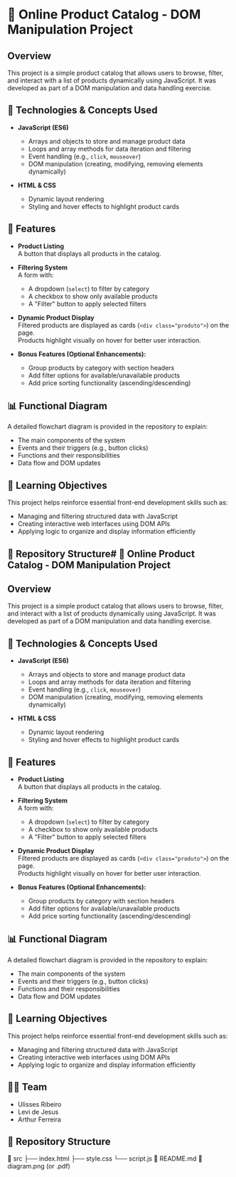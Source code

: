 # 🛒 Online Product Catalog - DOM Manipulation Project

## Overview

This project is a simple product catalog that allows users to browse, filter, and interact with a list of products dynamically using JavaScript. It was developed as part of a DOM manipulation and data handling exercise.

## 🔧 Technologies & Concepts Used

- **JavaScript (ES6)**
  - Arrays and objects to store and manage product data
  - Loops and array methods for data iteration and filtering
  - Event handling (e.g., `click`, `mouseover`)
  - DOM manipulation (creating, modifying, removing elements dynamically)

- **HTML & CSS**
  - Dynamic layout rendering
  - Styling and hover effects to highlight product cards

## 🎯 Features

- **Product Listing**  
  A button that displays all products in the catalog.

- **Filtering System**  
  A form with:
  - A dropdown (`select`) to filter by category
  - A checkbox to show only available products
  - A "Filter" button to apply selected filters

- **Dynamic Product Display**  
  Filtered products are displayed as cards (`<div class="produto">`) on the page.  
  Products highlight visually on hover for better user interaction.

- **Bonus Features (Optional Enhancements):**
  - Group products by category with section headers
  - Add filter options for available/unavailable products
  - Add price sorting functionality (ascending/descending)

## 📊 Functional Diagram

A detailed flowchart diagram is provided in the repository to explain:

- The main components of the system
- Events and their triggers (e.g., button clicks)
- Functions and their responsibilities
- Data flow and DOM updates

## 🧠 Learning Objectives

This project helps reinforce essential front-end development skills such as:

- Managing and filtering structured data with JavaScript
- Creating interactive web interfaces using DOM APIs
- Applying logic to organize and display information efficiently

## 📂 Repository Structure# 🛒 Online Product Catalog - DOM Manipulation Project

## Overview

This project is a simple product catalog that allows users to browse, filter, and interact with a list of products dynamically using JavaScript. It was developed as part of a DOM manipulation and data handling exercise.

## 🔧 Technologies & Concepts Used

- **JavaScript (ES6)**
  - Arrays and objects to store and manage product data
  - Loops and array methods for data iteration and filtering
  - Event handling (e.g., `click`, `mouseover`)
  - DOM manipulation (creating, modifying, removing elements dynamically)

- **HTML & CSS**
  - Dynamic layout rendering
  - Styling and hover effects to highlight product cards

## 🎯 Features

- **Product Listing**  
  A button that displays all products in the catalog.

- **Filtering System**  
  A form with:
  - A dropdown (`select`) to filter by category
  - A checkbox to show only available products
  - A "Filter" button to apply selected filters

- **Dynamic Product Display**  
  Filtered products are displayed as cards (`<div class="produto">`) on the page.  
  Products highlight visually on hover for better user interaction.

- **Bonus Features (Optional Enhancements):**
  - Group products by category with section headers
  - Add filter options for available/unavailable products
  - Add price sorting functionality (ascending/descending)

## 📊 Functional Diagram

A detailed flowchart diagram is provided in the repository to explain:

- The main components of the system
- Events and their triggers (e.g., button clicks)
- Functions and their responsibilities
- Data flow and DOM updates

## 🧠 Learning Objectives

This project helps reinforce essential front-end development skills such as:

- Managing and filtering structured data with JavaScript
- Creating interactive web interfaces using DOM APIs
- Applying logic to organize and display information efficiently

## 👨‍💻 Team

- Ulisses Ribeiro
- Levi de Jesus
- Arthur Ferreira

## 📂 Repository Structure
📁 src
├── index.html
├── style.css
└── script.js
📄 README.md
📄 diagram.png (or .pdf)

